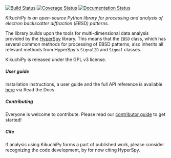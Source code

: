 [![Build Status](https://api.travis-ci.org/kikuchipy/kikuchipy.svg?branch=master)](https://travis-ci.org/kikuchipy/kikuchipy) [![Coverage Status](https://coveralls.io/repos/github/kikuchipy/kikuchipy/badge.svg?branch=master)](https://coveralls.io/github/kikuchipy/kikuchipy?branch=master) [![Documentation Status](https://readthedocs.org/projects/kikuchipy/badge/?version=latest)](https://kikuchipy.readthedocs.io/en/latest/?badge=latest)

*KikuchiPy is an open-source Python library for processing and analysis of
electron backscatter diffraction (EBSD) patterns.*

The library builds upon the tools for multi-dimensional data analysis provided
by the [HyperSpy](https://hyperspy.org/) library. This means that the `EBSD`
class, which has several common methods for processing of EBSD patterns, also
inherits all relevant methods from HyperSpy's `Signal2D` and `Signal` classes.

KikuchiPy is released under the GPL v3 license.

##### User guide

Installation instructions, a user guide and the full API reference is available
[here](https://kikuchipy.readthedocs.io) via Read the Docs.

##### Contributing

Everyone is welcome to contribute. Please read our
[contributor guide](https://kikuchipy.readthedocs.io/contributing.html) to get
started!

##### Cite

If analysis using KikuchiPy forms a part of published work, please consider
recognizing the code development, by for now citing HyperSpy.
